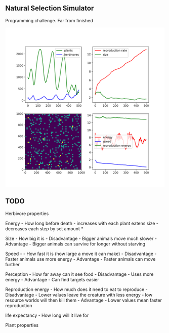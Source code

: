 ## Natural Selection Simulator

Programming challenge. Far from finished

<img src="end_pane.png"/>



## TODO 

Herbivore properties

Energy 
    - How long before death
    - increases with each plant eatens size
    - decreases each step by set amount *


Size 
    - How big it is
    - Disadvantage - Bigger animals move much slower
    - Advantage - Bigger animals can survive for longer without starving


Speed - 
    - How fast it is (how large a move it can make)
    - Disadvantage - Faster animals use more energy
    - Advantage - Faster animals can move further


Perception 
    - How far away can it see food
    - Disadvantage - Uses more energy
    - Advantage - Can find targets easier


Reproduction energy
    - How much does it need to eat to reproduce
    - Disadvantage - Lower values leave the creature with less energy - low resource worlds will then kill them
    - Advantage - Lower values mean faster reproduction

life expectancy - How long will it live for



Plant properties

